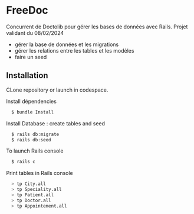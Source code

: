 
# FreeDoc

Concurrent de Doctolib pour gérer les bases de données avec Rails. Projet validant du 08/02/2024
- gérer la base de données et les migrations
- gérer les relations entre les tables et les modèles
- faire un seed

## Installation

CLone repository or launch in codespace.

Install dépendencies
```bash
  $ bundle Install
```
Install Database : create tables and seed
```bash
  $ rails db:migrate
  $ rails db:seed
```
To launch Rails console
```bash
  $ rails c
```
Print tables in Rails console
```bash
  > tp City.all
  > tp Speciality.all
  > tp Patient.all
  > tp Doctor.all
  > tp Appointement.all
```